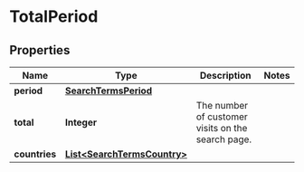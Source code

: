 # TotalPeriod

## Properties

 Name          | Type                                                        | Description                                       | Notes 
---------------|-------------------------------------------------------------|---------------------------------------------------|-------
 **period**    | [**SearchTermsPeriod**](SearchTermsPeriod.md)               |                                                   |
 **total**     | **Integer**                                                 | The number of customer visits on the search page. |
 **countries** | [**List&lt;SearchTermsCountry&gt;**](SearchTermsCountry.md) |                                                   | 



